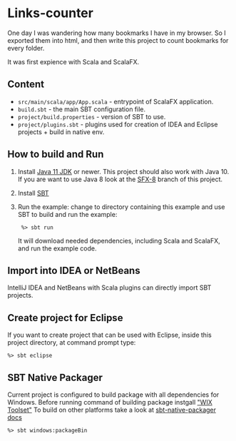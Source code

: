 Links-counter
===================

One day I was wandering how many bookmarks I have in my browser. So I exported them into html, and then write this project to count bookmarks for every folder. 

It was first expience with Scala and ScalaFX.


Content
-------

* `src/main/scala/app/App.scala` - entrypoint of ScalaFX application.
* `build.sbt` - the main SBT configuration file.
* `project/build.properties` - version of SBT to use.
* `project/plugins.sbt` - plugins used for creation of IDEA and Eclipse projects + build in native env.


How to build and Run
--------------------

1. Install [Java 11 JDK](http://www.oracle.com/technetwork/java/javase/downloads/index.html) or newer. This project should also work with Java 10. If you are want to use Java 8 look at the [SFX-8](https://github.com/scalafx/scalafx-hello-world/tree/SFX-8) branch of this project.

2. Install [SBT](http://www.scala-sbt.org/)

3. Run the example: change to directory containing this example and use SBT to
   build and run the example:

   ```
    %> sbt run
   ```

   It will download needed dependencies, including Scala and ScalaFX, and run 
   the example code. 


Import into IDEA or NetBeans
----------------------------

IntelliJ IDEA and NetBeans with Scala plugins can directly import SBT projects. 


Create project for Eclipse
-------------------------

If you want to create project that can be used with Eclipse, inside
this project directory, at command prompt type:

    %> sbt eclipse

SBT Native Packager
----------------------

Current project is configured to build package with all dependencies for Windows.
Before running command of building package instgall ["WIX Toolset"](http://wixtoolset.org/)
To build on other platforms take a look at [sbt-native-packager docs](https://www.scala-sbt.org/sbt-native-packager/gettingstarted.html#create-a-package)

	%> sbt windows:packageBin
